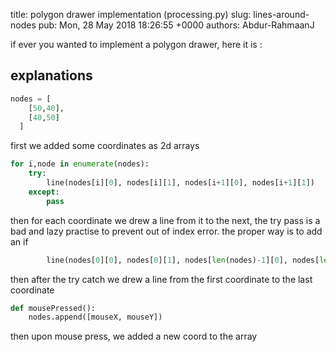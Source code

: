 title: polygon drawer implementation (processing.py)
slug: lines-around-nodes
pub: Mon, 28 May 2018 18:26:55 +0000
authors: Abdur-RahmaanJ

if ever you wanted to implement a polygon drawer, here it is :


explanations
------------


 

```python
nodes = [
    [50,40],
    [40,50]
  ]

```

 

first we added some coordinates as 2d arrays

 

```python
for i,node in enumerate(nodes):
    try:
        line(nodes[i][0], nodes[i][1], nodes[i+1][0], nodes[i+1][1])
    except:
        pass

```

 

then for each coordinate we drew a line from it to the next, the try pass is a bad and lazy practise to prevent out of index error. the proper way is to add an if

 

```python
        line(nodes[0][0], nodes[0][1], nodes[len(nodes)-1][0], nodes[len(nodes)-1][1])

```

 

then after the try catch we drew a line from the first coordinate to the last coordinate

 

```python
def mousePressed():
    nodes.append([mouseX, mouseY])

```

 

then upon mouse press, we added a new coord to the array
